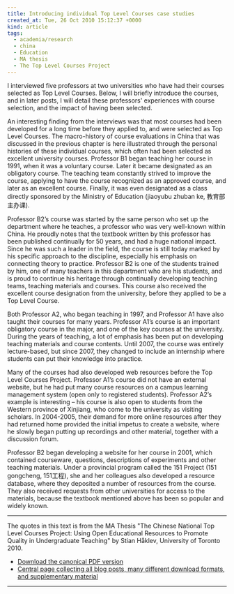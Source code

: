 ```yaml
---
title: Introducing individual Top Level Courses case studies
created_at: Tue, 26 Oct 2010 15:12:37 +0000
kind: article
tags:
  - academia/research
  - china
  - Education
  - MA thesis
  - The Top Level Courses Project
---
```


I interviewed five professors at two universities who have had their
courses selected as Top Level Courses. Below, I will briefly introduce
the courses, and in later posts, I will detail these professors'
experiences with course selection, and the impact of having been
selected.

An interesting finding from the interviews was that most courses had
been developed for a long time before they applied to, and were selected
as Top Level Courses. The macro-history of course evaluations in China
that was discussed in the previous chapter is here illustrated through
the personal histories of these individual courses, which often had been
selected as excellent university courses. Professor B1 began teaching
her course in 1991, when it was a voluntary course. Later it became
designated as an obligatory course. The teaching team constantly strived
to improve the course, applying to have the course recognized as an
approved course, and later as an excellent course. Finally, it was even
designated as a class directly sponsored by the Ministry of Education
(jiaoyubu zhuban ke, 教育部主办课).

Professor B2’s course was started by the same person who set up the
department where he teaches, a professor who was very well-known within
China. He proudly notes that the textbook written by this professor has
been published continually for 50 years, and had a huge national impact.
Since he was such a leader in the field, the course is still today
marked by his specific approach to the discipline, especially his
emphasis on connecting theory to practice. Professor B2 is one of the
students trained by him, one of many teachers in this department who are
his students, and is proud to continue his heritage through continually
developing teaching teams, teaching materials and courses. This course
also received the excellent course designation from the university,
before they applied to be a Top Level Course.

Both Professor A2, who began teaching in 1997, and Professor A1 have
also taught their courses for many years. Professor A1’s course is an
important obligatory course in the major, and one of the key courses at
the university. During the years of teaching, a lot of emphasis has been
put on developing teaching materials and course contents. Until 2007,
the course was entirely lecture-based, but since 2007, they changed to
include an internship where students can put their knowledge into
practice.

Many of the courses had also developed web resources before the Top
Level Courses Project. Professor A1’s course did not have an external
website, but he had put many course resources on a campus learning
management system (open only to registered students). Professor A2’s
example is interesting – his course is also open to students from the
Western province of Xinjiang, who come to the university as visiting
scholars. In 2004-2005, their demand for more online resources after
they had returned home provided the initial impetus to create a website,
where he slowly began putting up recordings and other material, together
with a discussion forum.

Professor B2 began developing a website for her course in 2001, which
contained courseware, questions, descriptions of experiments and other
teaching materials. Under a provincial program called the 151 Project
(151 gongcheng, 151工程), she and her colleagues also developed a
resource database, where they deposited a number of resources from the
course. They also received requests from other universities for access
to the materials, because the textbook mentioned above has been so
popular and widely known.

* * * * *

The quotes in this text is from the MA Thesis "The Chinese National Top
Level Courses Project: Using Open Educational Resources to Promote
Quality in Undergraduate Teaching" by Stian Håklev, University of
Toronto 2010.

-   [Download the canonical PDF
  version](http://reganmian.net/top-level-courses/Haklev_Stian_201009_MA_thesis.pdf)
-   [Central page collecting all blog posts, many different download
  formats, and supplementary
  material](http://reganmian.net/top-level-courses)

* * * * *
